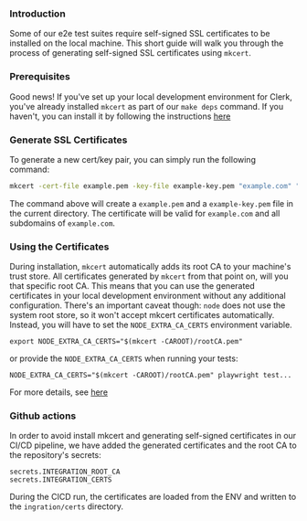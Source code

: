 ### Introduction

Some of our e2e test suites require self-signed SSL certificates to be installed on the local machine. This short guide will walk you through the process of generating self-signed SSL certificates using `mkcert`.

### Prerequisites

Good news! If you've set up your local development environment for Clerk, you've already installed `mkcert` as part of our `make deps` command. If you haven't, you can install it by following the instructions [here](https://github.com/FiloSottile/mkcert)

### Generate SSL Certificates

To generate a new cert/key pair, you can simply run the following command:

```bash
mkcert -cert-file example.pem -key-file example-key.pem "example.com" "*.example.com"
```

The command above will create a `example.pem` and a `example-key.pem` file in the current directory. The certificate will be valid for `example.com` and all subdomains of `example.com`.

### Using the Certificates

During installation, `mkcert` automatically adds its root CA to your machine's trust store. All certificates generated by `mkcert` from that point on, will you that specific root CA. This means that you can use the generated certificates in your local development environment without any additional configuration. There's an important caveat though: `node` does not use the system root store, so it won't accept mkcert certificates automatically. Instead, you will have to set the `NODE_EXTRA_CA_CERTS` environment variable.

```shell
export NODE_EXTRA_CA_CERTS="$(mkcert -CAROOT)/rootCA.pem"
```

or provide the `NODE_EXTRA_CA_CERTS` when running your tests:

```shell
NODE_EXTRA_CA_CERTS="$(mkcert -CAROOT)/rootCA.pem" playwright test...
```

For more details, see [here](https://github.com/FiloSottile/mkcert?tab=readme-ov-file#changing-the-location-of-the-ca-files)

### Github actions

In order to avoid install mkcert and generating self-signed certificates in our CI/CD pipeline, we have added the generated certificates and the root CA to the repository's secrets:

```shell
secrets.INTEGRATION_ROOT_CA
secrets.INTEGRATION_CERTS
```

During the CICD run, the certificates are loaded from the ENV and written to the `ingration/certs` directory.
